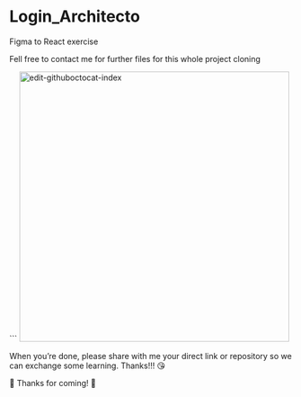 # Login_Architecto
 Figma to React exercise

<p>Fell free to contact me for further files for this whole project cloning</p>
```

<img width="480" alt="edit-githuboctocat-index" src="https://user-images.githubusercontent.com/54859866/199293236-690a18a3-7437-40f6-b655-f1b8fbbf71ed.png">


When you’re done, please share with me your direct link or repository so we can exchange some learning. Thanks!!! 😘 


:tada: Thanks for coming! :tada:
